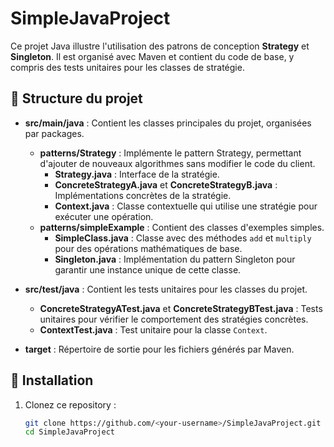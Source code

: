 # SimpleJavaProject

Ce projet Java illustre l'utilisation des patrons de conception **Strategy** et **Singleton**. Il est organisé avec Maven et contient du code de base, y compris des tests unitaires pour les classes de stratégie.

## 📂 Structure du projet

- **src/main/java** : Contient les classes principales du projet, organisées par packages.
  - **patterns/Strategy** : Implémente le pattern Strategy, permettant d'ajouter de nouveaux algorithmes sans modifier le code du client.
    - **Strategy.java** : Interface de la stratégie.
    - **ConcreteStrategyA.java** et **ConcreteStrategyB.java** : Implémentations concrètes de la stratégie.
    - **Context.java** : Classe contextuelle qui utilise une stratégie pour exécuter une opération.
  - **patterns/simpleExample** : Contient des classes d'exemples simples.
    - **SimpleClass.java** : Classe avec des méthodes `add` et `multiply` pour des opérations mathématiques de base.
    - **Singleton.java** : Implémentation du pattern Singleton pour garantir une instance unique de cette classe.

- **src/test/java** : Contient les tests unitaires pour les classes du projet.
  - **ConcreteStrategyATest.java** et **ConcreteStrategyBTest.java** : Tests unitaires pour vérifier le comportement des stratégies concrètes.
  - **ContextTest.java** : Test unitaire pour la classe `Context`.

- **target** : Répertoire de sortie pour les fichiers générés par Maven.

## 🚀 Installation

1. Clonez ce repository :
   ```bash
   git clone https://github.com/<your-username>/SimpleJavaProject.git
   cd SimpleJavaProject

